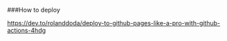 ###How to deploy

https://dev.to/rolanddoda/deploy-to-github-pages-like-a-pro-with-github-actions-4hdg
